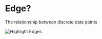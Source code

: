 #  Edge?

The relationship between discrete data points

![Highlight Edges](images/basic-graph-highlight-edge.png)
